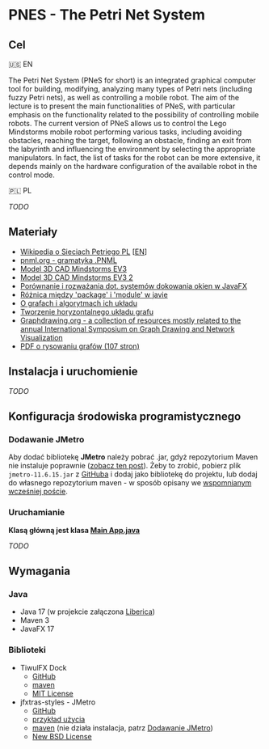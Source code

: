 # PNES - The Petri Net System

## Cel

🇺🇸 EN

The Petri Net System (PNeS for short) is an integrated graphical computer tool for building, modifying, analyzing many
types of Petri nets (including fuzzy Petri nets), as well as controlling a mobile robot. The aim of the lecture is to
present the main functionalities of PNeS, with particular emphasis on the functionality related to the possibility of
controlling mobile robots. The current version of PNeS allows us to control the Lego Mindstorms mobile robot performing
various tasks, including avoiding obstacles, reaching the target, following an obstacle, finding an exit from the
labyrinth and influencing the environment by selecting the appropriate manipulators. In fact, the list of tasks for the
robot can be more extensive, it depends mainly on the hardware configuration of the available robot in the control mode.

🇵🇱 PL

_TODO_

## Materiały

- [Wikipedia o Sieciach Petriego PL](https://pl.wikipedia.org/wiki/Sie%C4%87_Petriego) [[EN](https://en.wikipedia.org/wiki/Petri_net)]
- [pnml.org - gramatyka .PNML](https://www.pnml.org/index.php)
- [Model 3D CAD Mindstorms EV3](https://grabcad.com/library/lego-mindstorms-ev3-1)
- [Model 3D CAD Mindstorms EV3 2](https://grabcad.com/library/lego-mindstorms-ev3-robot-tomy-1)
- [Porównanie i rozważania dot. systemów dokowania okien w JavaFX](https://github.com/DaveJarvis/PitchDockFX#requirements)
- [Różnica między 'package' i 'module' w javie](https://docs.oracle.com/javase/specs/jls/se9/html/jls-7.html)
- [O grafach i algorytmach ich układu](https://www.baeldung.com/cs/graph-auto-layout-algorithm)
- [Tworzenie horyzontalnego układu grafu](https://crinkles.io/writing/auto-graph-layout-algorithm)
- [Graphdrawing.org - a collection of resources mostly related to the annual International Symposium on Graph Drawing and Network Visualization](http://graphdrawing.org/index.html)
- [PDF o rysowaniu grafów (107 stron)](https://cs.brown.edu/people/rtamassi/papers/gd-tutorial/gd-constraints.pdf)


## Instalacja i uruchomienie

_TODO_

## Konfiguracja środowiska programistycznego

### Dodawanie JMetro

Aby dodać bibliotekę **JMetro** należy pobrać .jar, gdyż repozytorium Maven nie instaluje
poprawnie ([zobacz ten post](https://stackoverflow.com/a/68235655)). Żeby to zrobić, pobierz plik `jmetro-11.6.15.jar`
z [GitHuba](https://github.com/JFXtras/jfxtras-styles/releases) i dodaj jako bibliotekę do projektu, lub dodaj do
własnego repozytorium maven - w sposób opisany we [wspomnianym wcześniej poście](https://stackoverflow.com/a/68235655).

### Uruchamianie

**Klasą główną jest klasa [Main App.java](./src/main/java/pl/edu/ur/pnes/MainApp.java)**

_TODO_

## Wymagania

### Java

- Java 17 (w projekcie załączona [Liberica](https://bell-sw.com/pages/downloads/))
- Maven 3
- JavaFX 17

### Biblioteki

- TiwulFX Dock
    - [GitHub](https://github.com/panemu/tiwulfx-dock)
    - [maven](https://mvnrepository.com/artifact/com.panemu/tiwulfx-dock)
    - [MIT License](https://github.com/panemu/tiwulfx-dock/blob/main/LICENSE)
- jfxtras-styles - JMetro
    - [GitHub](https://github.com/JFXtras/jfxtras-styles/)
    - [przykład użycia](https://www.pixelduke.com/java-javafx-theme-jmetro/)
    - [maven](https://mvnrepository.com/artifact/org.jfxtras/jmetro/11.6.15) (nie działa instalacja,
      patrz [Dodawanie JMetro](#dodawanie-jmetro))
    - [New BSD License](https://opensource.org/licenses/BSD-3-Clause)